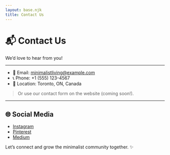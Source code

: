 ```yaml
---
layout: base.njk
title: Contact Us
---
```


# 📬 Contact Us

We’d love to hear from you!

---

- 📧 Email: minimalistliving@example.com  
- 📞 Phone: +1 (555) 123-4567  
- 📍 Location: Toronto, ON, Canada

> Or use our contact form on the website (coming soon!).

---

## 🌐 Social Media

- [Instagram](https://instagram.com/)  
- [Pinterest](https://pinterest.com/)  
- [Medium](https://medium.com/)

Let’s connect and grow the minimalist community together. ✨
